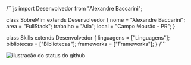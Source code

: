/```js
import Desenvolvedor from "Alexandre Baccarini";

class SobreMim extends Desenvolvedor {
  nome = "Alexandre Baccarini";
  area = "FullStack";
  trabalho = "Atla";
  local = "Campo Mourão - PR";
}

class Skills extends Desenvolvedor {
  linguagens = ["Linguagens"];
  bibliotecas = ["Bibliotecas"];
  frameworks = ["Frameworks"];
}
/```

<img align='center' src="https://github-readme-stats.vercel.app/api?username=AleKK31&show_icons=true&title_color=ff652f&text_color=ffffff&icon_color=FFE400&bg_color=09131B&cache_seconds=2300" alt="ilustração do status do github">
